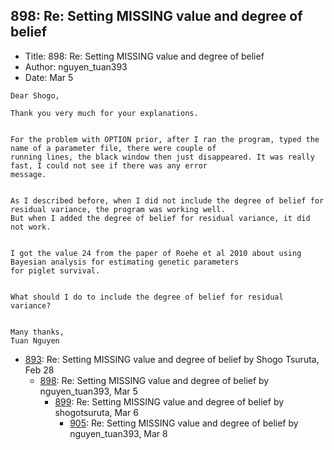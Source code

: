 ## 898: Re: Setting MISSING value and degree of belief

- Title: 898: Re: Setting MISSING value and degree of belief
- Author: nguyen_tuan393
- Date: Mar 5
```
Dear Shogo, 

Thank you very much for your explanations.


For the problem with OPTION prior, after I ran the program, typed the name of a parameter file, there were couple of
running lines, the black window then just disappeared. It was really fast, I could not see if there was any error
message.


As I described before, when I did not include the degree of belief for residual variance, the program was working well.
But when I added the degree of belief for residual variance, it did not work.


I got the value 24 from the paper of Roehe et al 2010 about using Bayesian analysis for estimating genetic parameters
for piglet survival.


What should I do to include the degree of belief for residual variance?


Many thanks,
Tuan Nguyen

```

- [893](0893.md): Re: Setting MISSING value and degree of belief by Shogo Tsuruta, Feb 28
    - [898](0898.md): Re: Setting MISSING value and degree of belief by nguyen_tuan393, Mar 5
        - [899](0899.md): Re: Setting MISSING value and degree of belief by shogotsuruta, Mar 6
            - [905](0905.md): Re: Setting MISSING value and degree of belief by nguyen_tuan393, Mar 8
